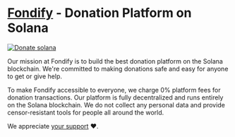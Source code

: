 # [Fondify](https://fondify.app) - Donation Platform on Solana

[![Donate solana](https://img.shields.io/static/v1?label=Fondify&message=Donate%20%24SOL&color=blueviolet)](https://fondify.app/to/6VQrjDVzTowND3PAwL8tSg6jK9xhAZ55g9UK5QDJ7A6W)

Our mission at Fondify is to build the best donation platform on the Solana blockchain. We're committed to making donations safe and easy for anyone to get or give help.

To make Fondify accessible to everyone, we charge 0% platform fees for donation transactions. Our platform is fully decentralized and runs entirely on the Solana blockchain. We do not collect any personal data and provide censor-resistant tools for people all around the world.

We appreciate [your support](https://fondify.app/to/9qjvN4GZf78M2JsLUxXUNQWnDo96s12Zzzkzoo8cFpqw) ❤️.
